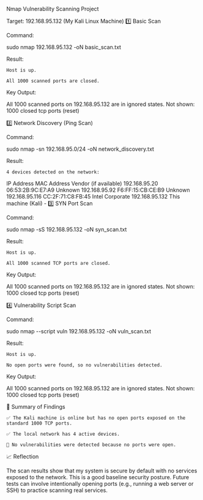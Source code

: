 Nmap Vulnerability Scanning Project

Target: 192.168.95.132 (My Kali Linux Machine)
1️⃣ Basic Scan

Command:

sudo nmap 192.168.95.132 -oN basic_scan.txt

Result:

    Host is up.

    All 1000 scanned ports are closed.

Key Output:

All 1000 scanned ports on 192.168.95.132 are in ignored states.
Not shown: 1000 closed tcp ports (reset)

2️⃣ Network Discovery (Ping Scan)

Command:

sudo nmap -sn 192.168.95.0/24 -oN network_discovery.txt

Result:

    4 devices detected on the network:

IP Address	MAC Address	Vendor (if available)
192.168.95.20	06:53:2B:9C:E7:A9	Unknown
192.168.95.92	F6:FF:15:CB:CE:B9	Unknown
192.168.95.116	CC:2F:71:C8:FB:45	Intel Corporate
192.168.95.132	This machine (Kali)	-
3️⃣ SYN Port Scan

Command:

sudo nmap -sS 192.168.95.132 -oN syn_scan.txt

Result:

    Host is up.

    All 1000 scanned TCP ports are closed.

Key Output:

All 1000 scanned ports on 192.168.95.132 are in ignored states.
Not shown: 1000 closed tcp ports (reset)

4️⃣ Vulnerability Script Scan

Command:

sudo nmap --script vuln 192.168.95.132 -oN vuln_scan.txt

Result:

    Host is up.

    No open ports were found, so no vulnerabilities detected.

Key Output:

All 1000 scanned ports on 192.168.95.132 are in ignored states.
Not shown: 1000 closed tcp ports (reset)

🔎 Summary of Findings

    ✅ The Kali machine is online but has no open ports exposed on the standard 1000 TCP ports.

    ✅ The local network has 4 active devices.

    🚫 No vulnerabilities were detected because no ports were open.

📈 Reflection

The scan results show that my system is secure by default with no services exposed to the network. This is a good baseline security posture. Future tests can involve intentionally opening ports (e.g., running a web server or SSH) to practice scanning real services.
